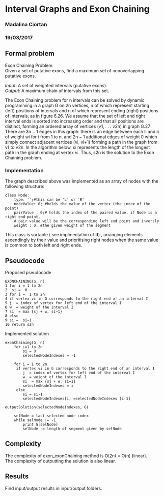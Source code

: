 # Interval Graphs and Exon Chaining
### Madalina Ciortan
### 19/03/2017

## Formal problem
Exon Chaining Problem:  
Given a set of putative exons, find a maximum set of nonoverlapping putative exons.  

_Input_: A set of weighted intervals (putative exons).  
_Output_: A maximum chain of intervals from this set.  


The Exon Chaining problem for n intervals can be solved by dynamic programming
in a graph G on 2n vertices, n of which represent starting (left)
positions of intervals and n of which represent ending (right) positions of intervals,
as in figure 6.26. We assume that the set of left and right interval ends
is sorted into increasing order and that all positions are distinct, forming an
ordered array of vertices (v1, . . . v2n) in graph G.27 There are 3n − 1 edges in
this graph: there is an edge between each li and ri of weight wi for i from 1
to n, and 2n − 1 additional edges of weight 0 which simply connect adjacent
vertices (vi, vi+1) forming a path in the graph from v1 to v2n. In the algorithm
below, si represents the length of the longest path in the graph ending
at vertex vi. Thus, s2n is the solution to the Exon Chaining problem.

### Implementation

The graph described above was implemented as an array of nodes with the following structure:

```buildoutcfg
class Node:
    type: '';#this can be 'L' or 'R'
    nodeValue: 0; #holds the value of the vertex (the index of the point)
    pairValue : 0;# holds the index of the paired value, if Node is a right end point,
    # pair value will be the corresponding left end point and inversly
    weight : 0; #the given weight of the segment
```

This class is sortable ( see implmentation of __lt__) , arranging elements ascendingly by their value
and prioritising right nodes when the same value is common to both left and right ends.

## Pseudocode

Proposed pseudocode

```buildoutcfg
EXONCHAINING(G, n)
1 for i = 1 to 2n
2  si =  0
3 for i =  1 to 2n
4 if vertex vi in G corresponds to the right end of an interval I
5 j  = index of vertex for left end of the interval I
6 w  = weight of the interval I
7 si  = max {sj + w, si−1}
8 else
9 si =  si−1
10 return s2n
```

Implemented solution
```buildoutcfg
exonChaining(G, n)
    for i=1 to 2n
        si = 0
        selectedNodeIndexes = -1
        
    for i = 1 to 2n
     if vertex vi in G corresponds to the right end of an interval I
        j  = index of vertex for left end of the interval I
        w  = weight of the interval I
        si  = max {sj + w, si−1}
        selectedNodeIndexes = i
     else 
        si = si-1
        selectedNodeIndexes[i] =selectedNodeIndexes [i-1]
        
outputSolution(selectedNodeIndexes, G)

    selNode = last selected node index
    while selNode != -1
        print G[selNode]
        selNode -= length of segment given by selNode

```
## Complexity
The complexity of exon_exonChaining method is O(2n) = O(n) (linear).  
The complexity of outputting the solution is also linear.
## Results
Find input/output results in input/output folders.